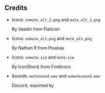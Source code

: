 
## Credits

- Icons: `unmute_alt_2.png` and `mute_alt_2.png`

  By Vaadin from Flaticon

- Icons: `unmute_alt.png` and `mute_alt.png`

  By Nathan R from Pixabay
  
- Icons: `unmute.ico` and `mute.ico`
  
  By IconShock from Findicons

- Sounds: `mutesound.wav` and `unmutesound.wav`
  
  Discord, exported by 